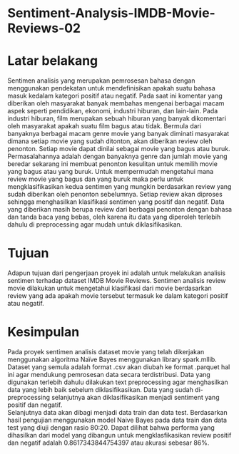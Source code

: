 # Sentiment-Analysis-IMDB-Movie-Reviews-02

# Latar belakang
Sentimen analisis yang merupakan pemrosesan bahasa dengan menggunakan pendekatan untuk mendefinisikan apakah suatu bahasa masuk kedalam kategori positif atau negatif. Pada saat ini komentar yang diberikan oleh masyarakat banyak membahas mengenai berbagai macam aspek seperti pendidikan, ekonomi, industri hiburan, dan lain-lain. Pada industri hiburan, film merupakan sebuah hiburan yang banyak dikomentari oleh masyarakat apakah suatu film bagus atau tidak. Bermula dari banyaknya berbagai macam genre movie yang banyak diminati masyarakat dimana setiap movie yang sudah ditonton, akan diberikan review oleh penonton. Setiap movie dapat dinilai sebagai movie yang bagus atau buruk. Permasalahannya adalah dengan banyaknya genre dan jumlah movie yang beredar sekarang ini membuat penonton kesulitan untuk memilih movie yang bagus atau yang buruk. Untuk mempermudah mengetahui mana review movie yang bagus dan yang buruk maka perlu untuk mengklasifikasikan kedua sentimen yang mungkin berdasarkan review yang sudah diberikan oleh penonton sebelumnya. Setiap review akan diproses sehingga menghasilkan klasifikasi sentimen yang positif dan negatif. 
Data yang diberikan masih berupa review dari berbagai penonton dengan bahasa dan tanda baca yang bebas, oleh karena itu data yang diperoleh terlebih dahulu di preprocessing agar mudah untuk diklasifikasikan. 

# Tujuan
Adapun tujuan dari pengerjaan proyek ini adalah untuk melakukan analisis sentimen terhadap dataset IMDB Movie Reviews. Sentimen analisis review movie dilakukan untuk mengetahui klasifikasi dari movie berdasarkan review yang ada apakah movie tersebut termasuk ke dalam kategori positif atau negatif. 

# Kesimpulan
Pada proyek sentimen analisis dataset movie yang telah dikerjakan menggunakan algoritma Naïve Bayes menggunakan library spark.mllib. Dataset yang semula adalah format .csv akan diubah ke format .parquet hal ini agar mendukung pemrosesan data secara terdistribusi. Data yang digunakan terlebih dahulu dilakukan text preprocessing agar menghasilkan data yang lebih baik sebelum diklasifikasikan. Data yang sudah di-preprocessing selanjutnya akan diklasifikasikan menjadi sentiment yang positif dan negatif.  
Selanjutnya data akan dibagi menjadi data train dan data test. Berdasarkan hasil pengujian menggunakan model Naive Bayes pada data train dan data test yang diuji dengan rasio 80:20. Dapat dilihat bahwa performa yang dihasilkan dari model yang dibangun untuk mengklasfikasikan review positif dan negatif adalah 0.8617343844754397 atau akurasi sebesar 86%.
